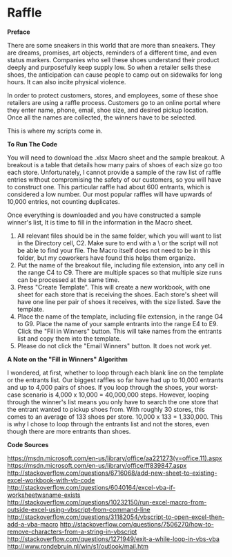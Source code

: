 # Raffle

**Preface**

There are some sneakers in this world that are more than sneakers. They are dreams, promises, art objects, reminders of a different time, and even status markers. Companies who sell these shoes understand their product deeply and purposefully keep supply low. So when a retailer sells these shoes, the anticipation can cause people to camp out on sidewalks for long hours. It can also incite physical violence.

In order to protect customers, stores, and employees, some of these shoe retailers are using a raffle process. Customers go to an online portal where they enter name, phone, email, shoe size, and desired pickup location. Once all the names are collected, the winners have to be selected.

This is where my scripts come in.

**To Run The Code**

You will need to download the .xlsx Macro sheet and the sample breakout. A breakout is a table that details how many pairs of shoes of each size go too each store. Unfortunately, I cannot provide a sample of the raw list of raffle entries without compromising the safety of our customers, so you will have to construct one. This particular raffle had about 600 entrants, which is considered a low number. Our most popular raffles will have upwards of 10,000 entries, not counting duplicates.

Once everything is downloaded and you have constructed a sample winner's list, It is time to fill in the information in the Macro sheet.

1) All relevant files should be in the same folder, which you will want to list in the Directory cell, C2. Make sure to end with a \ or the script will not be able to find your file. The Macro itself does not need to be in this folder, but my coworkers have found this helps them organize.
2) Put the name of the breakout file, including file extension, into any cell in the range C4 to C9. There are multiple spaces so that multiple size runs can be processed at the same time.
3) Press "Create Template". This will create a new workbook, with one sheet for each store that is receiving the shoes. Each store's sheet will have one line per pair of shoes it receives, with the size listed. Save the template.
4) Place the name of the template, including file extension, in the range G4 to G9. Place the name of your sample entrants into the range E4 to E9. Click the "Fill in Winners" button. This will take names from the entrants list and copy them into the template.
5) Please do not click the "Email Winners" button. It does not work yet.

**A Note on the "Fill in Winners" Algorithm**

I wondered, at first, whether to loop through each blank line on the template or the entrants list. Our biggest raffles so far have had up to 10,000 entrants and up to 4,000 pairs of shoes. If you loop through the shoes, your worst-case scenario is 4,000 x 10,000 = 40,000,000 steps. However, looping through the winner's list means you only have to search the one store that the entrant wanted to pickup shoes from. With roughly 30 stores, this comes to an average of 133 shoes per store. 10,000 x 133 = 1,330,000. This is why I chose to loop through the entrants list and not the stores, even though there are more entrants than shoes.

**Code Sources**

https://msdn.microsoft.com/en-us/library/office/aa221273(v=office.11).aspx
https://msdn.microsoft.com/en-us/library/office/ff839847.aspx
http://stackoverflow.com/questions/6716068/add-new-sheet-to-existing-excel-workbook-with-vb-code
http://stackoverflow.com/questions/6040164/excel-vba-if-worksheetwsname-exists
http://stackoverflow.com/questions/10232150/run-excel-macro-from-outside-excel-using-vbscript-from-command-line
http://stackoverflow.com/questions/31182054/vbscript-to-open-excel-then-add-a-vba-macro
http://stackoverflow.com/questions/7506270/how-to-remove-characters-from-a-string-in-vbscript
http://stackoverflow.com/questions/1271949/exit-a-while-loop-in-vbs-vba
http://www.rondebruin.nl/win/s1/outlook/mail.htm

